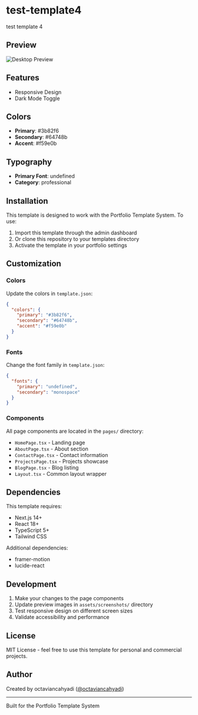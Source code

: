 # test-template4

test template 4

## Preview

![Desktop Preview](assets/screenshots/preview.png)

## Features

- Responsive Design
- Dark Mode Toggle

## Colors

- **Primary**: #3b82f6
- **Secondary**: #64748b
- **Accent**: #f59e0b

## Typography

- **Primary Font**: undefined
- **Category**: professional

## Installation

This template is designed to work with the Portfolio Template System. To use:

1. Import this template through the admin dashboard
2. Or clone this repository to your templates directory
3. Activate the template in your portfolio settings

## Customization

### Colors

Update the colors in `template.json`:

```json
{
  "colors": {
    "primary": "#3b82f6",
    "secondary": "#64748b",
    "accent": "#f59e0b"
  }
}
```

### Fonts

Change the font family in `template.json`:

```json
{
  "fonts": {
    "primary": "undefined",
    "secondary": "monospace"
  }
}
```

### Components

All page components are located in the `pages/` directory:

- `HomePage.tsx` - Landing page
- `AboutPage.tsx` - About section
- `ContactPage.tsx` - Contact information
- `ProjectsPage.tsx` - Projects showcase
- `BlogPage.tsx` - Blog listing
- `Layout.tsx` - Common layout wrapper

## Dependencies

This template requires:

- Next.js 14+
- React 18+
- TypeScript 5+
- Tailwind CSS

Additional dependencies:
- framer-motion
- lucide-react

## Development

1. Make your changes to the page components
2. Update preview images in `assets/screenshots/` directory
3. Test responsive design on different screen sizes
4. Validate accessibility and performance

## License

MIT License - feel free to use this template for personal and commercial projects.

## Author

Created by octaviancahyadi ([@octaviancahyadi](https://github.com/octaviancahyadi))

---

Built for the Portfolio Template System